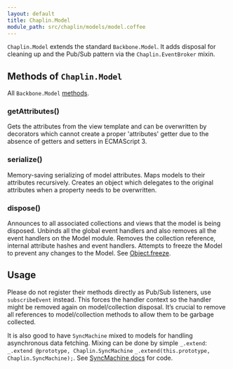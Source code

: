 ```yaml
---
layout: default
title: Chaplin.Model
module_path: src/chaplin/models/model.coffee
---
```


`Chaplin.Model` extends the standard `Backbone.Model`. It adds disposal for cleaning up and the Pub/Sub pattern via the `Chaplin.EventBroker` mixin.

## Methods of `Chaplin.Model`
All `Backbone.Model` [methods](http://backbonejs.org/#Model).

### getAttributes()
Gets the attributes from the view template and can be overwritten by decorators which cannot create a proper 'attributes' getter due to the absence of getters and setters in ECMAScript 3.

### serialize()
Memory-saving serializing of model attributes. Maps models to their attributes recursively. Creates an object which delegates to the original attributes when a property needs to be overwritten.

### dispose()
Announces to all associated collections and views that the model is being disposed. Unbinds all the global event handlers and also removes all the event handlers on the Model module. Removes the collection reference, internal attribute hashes and event handlers.  Attempts to freeze the Model to prevent any changes to the Model. See [Object.freeze](https://developer.mozilla.org/en/JavaScript/Reference/Global_Objects/Object/freeze).

## Usage
Please do not register their methods directly as Pub/Sub listeners, use `subscribeEvent` instead. This forces the handler context so the handler might be removed again on model/collection disposal. It’s crucial to remove all references to model/collection methods to allow them to be garbage collected.

It is also good to have `SyncMachine` mixed to models for handling asynchronous data fetching. Mixing can be done by simple `_.extend`: <span class="coffeescript">`_.extend @prototype, Chaplin.SyncMachine`</span> <span class="javascript">`_.extend(this.prototype, Chaplin.SyncMachine);`</span>. See [SyncMachine docs](./chaplin.sync_machine.html) for code.
